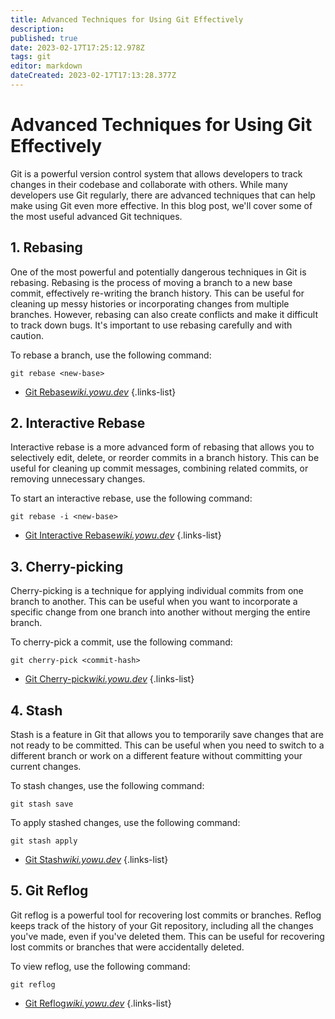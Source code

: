 ```yaml
---
title: Advanced Techniques for Using Git Effectively
description: 
published: true
date: 2023-02-17T17:25:12.978Z
tags: git
editor: markdown
dateCreated: 2023-02-17T17:13:28.377Z
---
```


# Advanced Techniques for Using Git Effectively

Git is a powerful version control system that allows developers to track changes in their codebase and collaborate with others. While many developers use Git regularly, there are advanced techniques that can help make using Git even more effective. In this blog post, we'll cover some of the most useful advanced Git techniques.

## 1. Rebasing

One of the most powerful and potentially dangerous techniques in Git is rebasing. Rebasing is the process of moving a branch to a new base commit, effectively re-writing the branch history. This can be useful for cleaning up messy histories or incorporating changes from multiple branches. However, rebasing can also create conflicts and make it difficult to track down bugs. It's important to use rebasing carefully and with caution.

To rebase a branch, use the following command:

```
git rebase <new-base>
```

- [Git Rebase*wiki.yowu.dev*](/en/dev/Git/git-rebase)
{.links-list}

## 2. Interactive Rebase

Interactive rebase is a more advanced form of rebasing that allows you to selectively edit, delete, or reorder commits in a branch history. This can be useful for cleaning up commit messages, combining related commits, or removing unnecessary changes.

To start an interactive rebase, use the following command:

```
git rebase -i <new-base>
```

- [Git Interactive Rebase*wiki.yowu.dev*](/en/dev/Git/git-interactive-rebase)
{.links-list}


## 3. Cherry-picking

Cherry-picking is a technique for applying individual commits from one branch to another. This can be useful when you want to incorporate a specific change from one branch into another without merging the entire branch.

To cherry-pick a commit, use the following command:

```
git cherry-pick <commit-hash>
```

- [Git Cherry-pick*wiki.yowu.dev*](/en/dev/Git/git-cherry-pick)
{.links-list}

## 4. Stash

Stash is a feature in Git that allows you to temporarily save changes that are not ready to be committed. This can be useful when you need to switch to a different branch or work on a different feature without committing your current changes.

To stash changes, use the following command:

```
git stash save
```

To apply stashed changes, use the following command:

```
git stash apply
```

- [Git Stash*wiki.yowu.dev*](/en/dev/Git/git-stash)
{.links-list}

## 5. Git Reflog

Git reflog is a powerful tool for recovering lost commits or branches. Reflog keeps track of the history of your Git repository, including all the changes you've made, even if you've deleted them. This can be useful for recovering lost commits or branches that were accidentally deleted.

To view reflog, use the following command:

```
git reflog
```

- [Git Reflog*wiki.yowu.dev*](/en/dev/Git/git-reflog)
{.links-list}